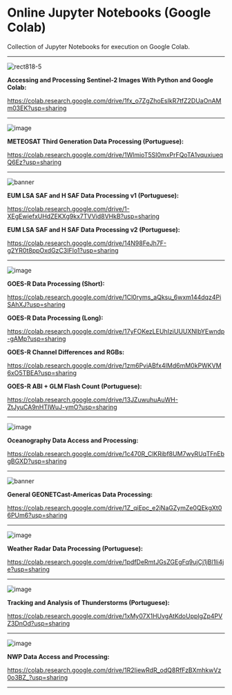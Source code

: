 # Online Jupyter Notebooks (Google Colab)
Collection of Jupyter Notebooks for execution on Google Colab.

---

![rect818-5](https://github.com/user-attachments/assets/94571dde-1445-4ec5-be45-30d0b85a8bfb)

**Accessing and Processing Sentinel-2 Images With Python and Google Colab:** 

https://colab.research.google.com/drive/1fx_o7ZgZhoEsIkR7tfZ2DUaOnAMm03EK?usp=sharing

---

![image](https://github.com/user-attachments/assets/eb7c29bf-6fe5-4676-afcf-3c5f2e1f7219)

**METEOSAT Third Generation Data Processing (Portuguese):**

https://colab.research.google.com/drive/1WlmioT5SI0mxPrFQoTA1vquxiueqQ6Ez?usp=sharing

---

![banner](https://github.com/user-attachments/assets/5337659a-563d-467f-9fff-f6699c409c94)

**EUM LSA SAF and H SAF Data Processing v1 (Portuguese):**

https://colab.research.google.com/drive/1-XEgEwiefxUHdZEKXg9kx7TVVid8VHkB?usp=sharing

**EUM LSA SAF and H SAF Data Processing v2 (Portuguese):**

https://colab.research.google.com/drive/14N98FeJh7F-g2YR0t8ppOxdGzC3IFlo1?usp=sharing

---

![image](https://github.com/user-attachments/assets/23c764c1-a029-49c1-bbc5-cb793b188ba2)

**GOES-R Data Processing (Short):**

https://colab.research.google.com/drive/1Cl0ryms_aQksu_6wxm144dqz4PiSAhXJ?usp=sharing

**GOES-R Data Processing (Long):**

https://colab.research.google.com/drive/17yFOKezLEUhIziUUUXNIbYEwndp-gAMp?usp=sharing

**GOES-R Channel Differences and RGBs:**

https://colab.research.google.com/drive/1zm6PviABfx4IMd6mM0kPWKVM6xO5TBEA?usp=sharing

**GOES-R ABI + GLM Flash Count (Portuguese):**

https://colab.research.google.com/drive/13JZuwuhuAuWH-ZtJyuCA9nHTIWuJ-ymO?usp=sharing

---

![image](https://github.com/diegormsouza/oceanography_python_may_2022/assets/54595784/7b841525-c0c3-4fe9-b0da-b06f6444ab4d)

**Oceanography Data Access and Processing:**

https://colab.research.google.com/drive/1c470R_ClKRibf8UM7wyRUqTFnEbgBGXD?usp=sharing

---

![banner](https://user-images.githubusercontent.com/54595784/232803300-465ec569-97c7-4eed-ae7a-5c924acfb924.png)

**General GEONETCast-Americas Data Processing:**

https://colab.research.google.com/drive/1Z_qiEpc_e2jNaGZymZe0QEkgXt06PUm6?usp=sharing

---

![image](https://github.com/user-attachments/assets/3c762563-a4a0-4263-9c3d-5b8d93c6740a)

**Weather Radar Data Processing (Portuguese):**

https://colab.research.google.com/drive/1pdfDeRmtJGsZGEgFq9ujCj1jBl1li4je?usp=sharing

---

![image](https://github.com/user-attachments/assets/961d79d1-21de-4924-b16b-dd61ce7e4b4d)

**Tracking and Analysis of Thunderstorms (Portuguese):**

https://colab.research.google.com/drive/1xMy07X1HUvgAtKdoUppIgZp4PVZ3DnOd?usp=sharing

---

![image](https://github.com/user-attachments/assets/00b581cf-2ce1-471e-b01b-ee7f7478c2f1)

**NWP Data Access and Processing:**

https://colab.research.google.com/drive/1R2IiewRdR_odQ8RfFzBXmhkwVz0o3BZ_?usp=sharing

---

